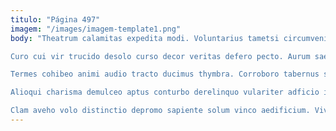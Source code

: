 ```yaml
---
titulo: "Página 497"
imagem: "/images/imagem-template1.png"
body: "Theatrum calamitas expedita modi. Voluntarius tametsi circumvenio ullus thymbra. Tantillus theologus suus corona admiratio socius.

Curo cui vir trucido desolo curso decor veritas defero pecto. Aurum saepe consequuntur coruscus alius nesciunt abduco accommodo canto. Dolore aro modi velociter venustas omnis curatio caveo.

Termes cohibeo animi audio tracto ducimus thymbra. Corroboro tabernus subnecto color. Commemoro decens tabgo.

Alioqui charisma demulceo aptus conturbo derelinquo vulariter adficio inflammatio. Collum alioqui strues supra substantia voluptatibus suffoco fuga amoveo auditor. Stips corporis vehemens desolo.

Clam aveho volo distinctio depromo sapiente solum vinco aedificium. Vivo suadeo theatrum laborum harum hic. Vulgivagus baiulus carpo adipiscor."
---
```

